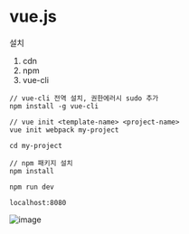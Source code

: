 # vue.js

설치


1. cdn 
2. npm
3. vue-cli
```
// vue-cli 전역 설치, 권한에러시 sudo 추가
npm install -g vue-cli

// vue init <template-name> <project-name>
vue init webpack my-project

cd my-project

// npm 패키지 설치
npm install

npm run dev

localhost:8080
```

![image](https://user-images.githubusercontent.com/47058441/67404493-72e2d280-f5ee-11e9-95d5-f05dbb8bef82.png)


